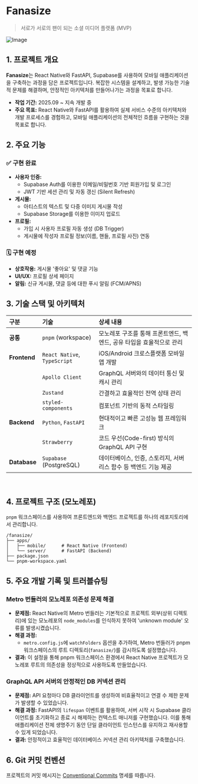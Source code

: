 #  Fanasize

> 서로가 서로의 팬이 되는 소셜 미디어 플랫폼 (MVP)

![Image](https://github.com/user-attachments/assets/6534f7b3-74e8-44b4-9c82-e63f07bd9f6d)

## 1. 프로젝트 개요

**Fanasize**는 React Native와 FastAPI, Supabase를 사용하여 모바일 애플리케이션을 구축하는 과정을 담은 프로젝트입니다. 복잡한 시스템을 설계하고, 발생 가능한 기술적 문제를 해결하며, 안정적인 아키텍처를 만들어나가는 과정을 목표로 합니다.

- **작업 기간:** 2025.09 ~ 지속 개발 중
- **주요 목표:** React Native와 FastAPI를 활용하여 실제 서비스 수준의 아키텍처와 개발 프로세스를 경험하고, 모바일 애플리케이션의 전체적인 흐름을 구현하는 것을 목표로 합니다.

## 2. 주요 기능

### ✅ 구현 완료

- **사용자 인증:**
  - Supabase Auth를 이용한 이메일/비밀번호 기반 회원가입 및 로그인
  - JWT 기반 세션 관리 및 자동 갱신 (Silent Refresh)
- **게시물:**
  - 아티스트의 텍스트 및 다중 이미지 게시물 작성
  - Supabase Storage를 이용한 이미지 업로드
- **프로필:**
  - 가입 시 사용자 프로필 자동 생성 (DB Trigger)
  - 게시물에 작성자 프로필 정보(이름, 핸들, 프로필 사진) 연동

### 🗓️ 구현 예정

- **상호작용:** 게시물 '좋아요' 및 댓글 기능
- **UI/UX:** 프로필 상세 페이지
- **알림:** 신규 게시물, 댓글 등에 대한 푸시 알림 (FCM/APNS)

## 3. 기술 스택 및 아키텍처

| 구분 | 기술 | 상세 내용 |
| :--- | :--- | :--- |
| **공통** | `pnpm` (workspace) | 모노레포 구조를 통해 프론트엔드, 백엔드, 공유 타입을 효율적으로 관리 |
| **Frontend** | `React Native`, `TypeScript` | iOS/Android 크로스플랫폼 모바일 앱 개발 |
| | `Apollo Client` | GraphQL 서버와의 데이터 통신 및 캐시 관리 |
| | `Zustand` | 간결하고 효율적인 전역 상태 관리 |
| | `styled-components` | 컴포넌트 기반의 동적 스타일링 |
| **Backend** | `Python`, `FastAPI` | 현대적이고 빠른 고성능 웹 프레임워크 |
| | `Strawberry` | 코드 우선(Code-first) 방식의 GraphQL API 구현 |
| **Database** | `Supabase` (PostgreSQL) | 데이터베이스, 인증, 스토리지, 서버리스 함수 등 백엔드 기능 제공 |

<br/>

## 4. 프로젝트 구조 (모노레포)

`pnpm` 워크스페이스를 사용하여 프론트엔드와 백엔드 프로젝트를 하나의 레포지토리에서 관리합니다.

```
/fanasize/
├── apps/
│   ├── mobile/      # React Native (Frontend)
│   └── server/      # FastAPI (Backend)
├── package.json
└── pnpm-workspace.yaml
```

## 5. 주요 개발 기록 및 트러블슈팅

### Metro 번들러의 모노레포 의존성 문제 해결

- **문제점:** React Native의 Metro 번들러는 기본적으로 프로젝트 외부(상위 디렉토리)에 있는 모노레포의 `node_modules`를 인식하지 못하여 'unknown module' 오류를 발생시켰습니다.
- **해결 과정:**
  - `metro.config.js`에 `watchFolders` 옵션을 추가하여, Metro 번들러가 pnpm 워크스페이스의 루트 디렉토리(`fanasize/`)를 감시하도록 설정했습니다.
- **결과:** 이 설정을 통해 pnpm 워크스페이스 환경에서 React Native 프로젝트가 모노레포 루트의 의존성을 정상적으로 사용하도록 만들었습니다.

### GraphQL API 서버의 안정적인 DB 커넥션 관리

- **문제점:** API 요청마다 DB 클라이언트를 생성하여 비효율적이고 연결 수 제한 문제가 발생할 수 있었습니다.
- **해결 과정:** FastAPI의 `lifespan` 이벤트를 활용하여, 서버 시작 시 Supabase 클라이언트를 초기화하고 종료 시 해제하는 컨텍스트 매니저를 구현했습니다. 이를 통해 애플리케이션 전체 생명주기 동안 단일 클라이언트 인스턴스를 유지하고 재사용할 수 있게 되었습니다.
- **결과:** 안정적이고 효율적인 데이터베이스 커넥션 관리 아키텍처를 구축했습니다.

## 6. Git 커밋 컨벤션

프로젝트의 커밋 메시지는 [Conventional Commits](https://www.conventionalcommits.org/) 명세를 따릅니다.
